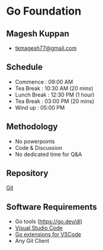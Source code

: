 # Go Foundation

## Magesh Kuppan
- tkmagesh77@gmail.com

## Schedule
- Commence      : 09:00 AM
- Tea Break     : 10:30 AM (20 mins)
- Lunch Break   : 12:30 PM (1 hour)
- Tea Break     : 03:00 PM (20 mins)
- Wind up       : 05:00 PM

## Methodology
- No powerpoints
- Code & Discussion
- No dedicated time for Q&A

## Repository
[Git](https://github.com/tkmagesh/cisco-go-may-2024)

## Software Requirements
- Go tools (https://go.dev/dl)
- [Visual Studio Code](https://code.visualstudio.com)
- [Go extensions for VSCode](https://marketplace.visualstudio.com/items?itemName=golang.Go)
- Any Git Client
